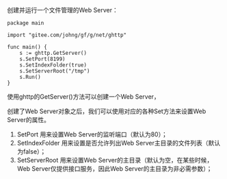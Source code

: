 创建并运行一个文件管理的Web Server：

    package main

    import "gitee.com/johng/gf/g/net/ghttp"

    func main() {
        s := ghttp.GetServer()
        s.SetPort(8199)
        s.SetIndexFolder(true)
        s.SetServerRoot("/tmp")
        s.Run()
    }

使用ghttp的GetServer()方法可以创建一个Web Server，

创建了Web Server对象之后，我们可以使用对应的各种Set方法来设置Web Server的属性。
1. SetPort 用来设置Web Server的监听端口（默认为80）；
2. SetIndexFolder 用来设置是否允许列出Web Server主目录的文件列表（默认为false）；
3. SetServerRoot 用来设置Web Server的主目录（默认为空，在某些时候，Web Server仅提供接口服务，因此Web Server的主目录为非必需参数）；

